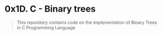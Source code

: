 # 0x1D. C - Binary trees
> This repository contains code on the implementation of Binary Trees in C Programming Language
